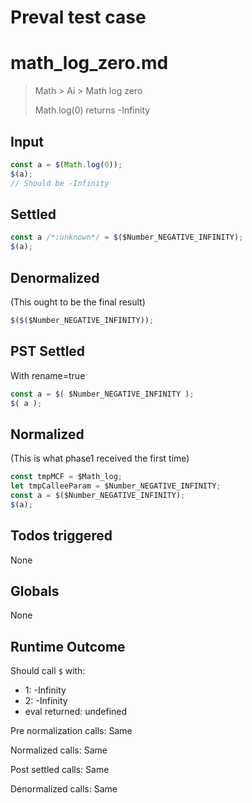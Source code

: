 # Preval test case

# math_log_zero.md

> Math > Ai > Math log zero
>
> Math.log(0) returns -Infinity

## Input

`````js filename=intro
const a = $(Math.log(0));
$(a);
// Should be -Infinity
`````


## Settled


`````js filename=intro
const a /*:unknown*/ = $($Number_NEGATIVE_INFINITY);
$(a);
`````


## Denormalized
(This ought to be the final result)

`````js filename=intro
$($($Number_NEGATIVE_INFINITY));
`````


## PST Settled
With rename=true

`````js filename=intro
const a = $( $Number_NEGATIVE_INFINITY );
$( a );
`````


## Normalized
(This is what phase1 received the first time)

`````js filename=intro
const tmpMCF = $Math_log;
let tmpCalleeParam = $Number_NEGATIVE_INFINITY;
const a = $($Number_NEGATIVE_INFINITY);
$(a);
`````


## Todos triggered


None


## Globals


None


## Runtime Outcome


Should call `$` with:
 - 1: -Infinity
 - 2: -Infinity
 - eval returned: undefined

Pre normalization calls: Same

Normalized calls: Same

Post settled calls: Same

Denormalized calls: Same
